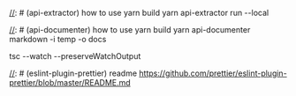 [//]: # (api-extractor) how to use
yarn build
yarn api-extractor run --local

[//]: # (api-documenter) how to use
yarn build
yarn api-documenter markdown -i temp -o docs

[//]: # (Running tsc in watch mode)
tsc --watch --preserveWatchOutput

[//]: # (eslint-plugin-prettier) readme
https://github.com/prettier/eslint-plugin-prettier/blob/master/README.md
